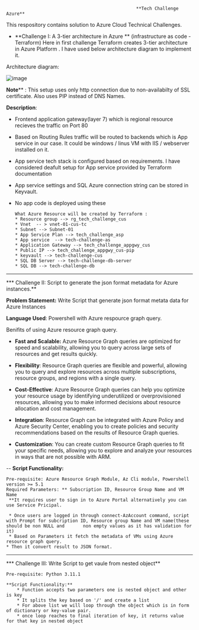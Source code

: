                                                      **Tech Challenge Azure**
                                           
This respository contains solution to Azure Cloud Technical Challenges.

* **Challenge I: A 3-tier architecture in Azure **  (infrastructure as code -Terraform)
Here in first challenge Terraform creates 3-tier architecture in Azure Platform . I have used below architecture diagram to implement it.

Architecture diagram:


![image](https://user-images.githubusercontent.com/62846579/229301643-f2cd0880-cc78-4cfd-85ee-8e901be38678.png)

**Note**** : This setup uses only http connection due to non-availabilty of SSL certificate. Also uses PIP instead of DNS Names.


**Description**: 
* Frontend application gateway(layer 7) which is regional resource recieves the traffic on Port 80
* Based on Routing Rules traffic will be routed to backends which is App service in our case. It could be windows / linus VM with IIS / webserver installed on it.
* App service tech stack is configured based on requirements. I have considered deafult setup for App service provided by Terraform documentation
* App service settings and SQL Azure connection string can be stored in Keyvault.
* No app code is deployed using these

      What Azure Resource will be created by Terraform :
      * Resource group --> rg_tech_challenge_cus
      * Vnet  -- > vnet-01-cus-tc
      * Subnet --> Subnet-01
      * App Service Plan --> tech_challenge_asp
      * App service  --> tech-challenge-as
      * Application Gateway --> tech_challenge_appgwy_cus
      * Public IP --> tech_challenge_appgwy_cus-pip
      * keyvault --> tech-challenge-cus
      * SQL DB Server --> tech-challenge-db-server
      * SQL DB --> tech-challenge-db

---------------------------------------------------------------------

*** Challenge II: Script to generate the json format metadata for Azure instances.**

**Problem Statement:**  Write Script that generate json format metata data for Azure Instances

**Language Used**: Powershell with Azure respource graph query.

Benifits of using Azure resource graph query.

* **Fast and Scalable:** Azure Resource Graph queries are optimized for speed and scalability, allowing you to query across large sets of resources and get results quickly.

* **Flexibility**: Resource Graph queries are flexible and powerful, allowing you to query and explore resources across multiple subscriptions, resource groups, and regions with a single query.

* **Cost-Effective**: Azure Resource Graph queries can help you optimize your resource usage by identifying underutilized or overprovisioned resources, allowing you to make informed decisions about resource allocation and cost management.

* **Integration**: Resource Graph can be integrated with Azure Policy and Azure Security Center, enabling you to create policies and security recommendations based on the results of Resource Graph queries.

* **Customization**: You can create custom Resource Graph queries to fit your specific needs, allowing you to explore and analyze your resources in ways that are not possible with ARM.

--
**Script Functionality:**

    Pre-requisite: Azure Resource Graph Module, Az Cli module, Powershell version >= 5.1
    Required Parameters: ** Subscription ID, Resource Group Name and VM Name
     **It requires user to sign in to Azure Portal alternatively you can use Service Pricipal.
  
     * Once users are logged in through connect-AzAccount command, script with Prompt for subcription ID, Resource group Name and VM name(these should be non NULL and       non empty values as it has validation for it) 
     * Based on Parameters it fetch the metadata of VMs using Azure resource graph query.
    * Then it convert result to JSON format.


----------------------------------------------------------------------

*** Challenge III: Write Script to get vaule from nested object**

    Pre-requisite: Python 3.11.1
    
    **Script Functionality:**
        * Function accepts two parameters one is nested object and other is key 
        * It splits the key based on '/' and create a list
        * For above list we will loop through the object which is in form of dictionary or key-value pair.
        * once loop reaches to final iteration of key, it returns value for that key in nested object 
    








